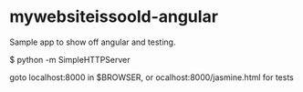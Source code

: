 mywebsiteissoold-angular
========================

Sample app to show off angular and testing.


$ python -m SimpleHTTPServer

goto localhost:8000 in $BROWSER, or ocalhost:8000/jasmine.html for tests